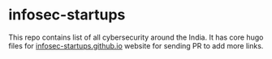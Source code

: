 # infosec-startups

This repo contains list of all cybersecurity around the India. It has core hugo files for [infosec-startups.github.io](https://infosec-startups.github.io) website for sending PR to add more links.
